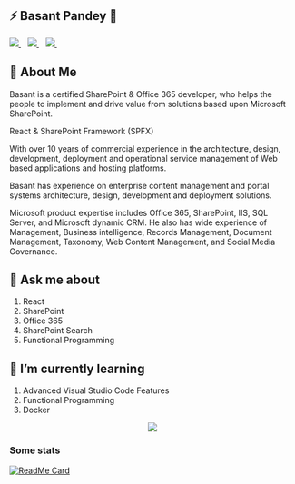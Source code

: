 ## ⚡ Basant Pandey 👋

<p>
 <a href="https://twitter.com/Basant_Pandey">
     <img src="https://img.shields.io/badge/twitter-%231DA1F2.svg?&style=for-the-badge&logo=twitter&logoColor=white&countColor=%232ea44f" />
  </a>&nbsp;&nbsp;
  <a href="https://www.linkedin.com/in/basantpandey">
     <img src="https://img.shields.io/badge/linkedin-%230077B5.svg?&style=for-the-badge&logo=linkedin&logoColor=white" />
  </a>&nbsp;&nbsp;
  <a href="https://www.instagram.com/basantpandeyji">
    <img src="https://img.shields.io/badge/instagram-%23E4405F.svg?&style=for-the-badge&logo=instagram&logoColor=white" />        
  </a>&nbsp;&nbsp; 
</p>

## 🤵 About Me
Basant is a certified SharePoint & Office 365 developer, who helps the people to implement and drive value from solutions based upon Microsoft SharePoint.

React & SharePoint Framework (SPFX)

With over 10 years of commercial experience in the architecture, design, development, deployment and operational service management of Web based applications and hosting platforms.

Basant has experience on enterprise content management and portal systems architecture, design, development and deployment solutions.

Microsoft product expertise includes Office 365, SharePoint, IIS, SQL Server, and Microsoft dynamic CRM. He also has wide experience of Management, Business intelligence, Records Management, Document Management, Taxonomy, Web Content Management, and Social Media Governance.

## 💬 Ask me about
1. React
2. SharePoint
3. Office 365
4. SharePoint Search
5. Functional Programming

## 🌱 I’m currently learning
1. Advanced Visual Studio Code Features
2. Functional Programming
3. Docker

<p align='center'>
      <img src="http://estruyf-github.azurewebsites.net/api/VisitorHit?user=basantpandey&repo=basantpandey&countColor=%237B1E7A" />
</p>

<!--
**BasantPandey/BasantPandey** is a ✨ _special_ ✨ repository because its `README.md` (this file) appears on your GitHub profile.

Here are some ideas to get you started:

- 🔭 I’m currently working on ...
- 🌱 I’m currently learning ...
- 👯 I’m looking to collaborate on ...
- 🤔 I’m looking for help with ...
- 💬 Ask me about ...
- 📫 How to reach me: ...
- 😄 Pronouns: ...
- ⚡ Fun fact: ...
-->

### Some stats

[![ReadMe Card](https://github-readme-stats.vercel.app/api?username=BasantPandey)](https://github.com/BasantPandey)

